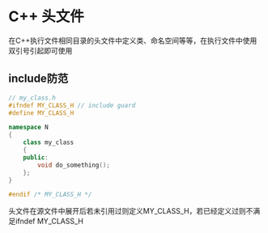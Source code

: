 # C++ 头文件

在C++执行文件相同目录的头文件中定义类、命名空间等等，在执行文件中使用双引号引起即可使用

## include防范

```c++
// my_class.h
#ifndef MY_CLASS_H // include guard
#define MY_CLASS_H

namespace N
{
    class my_class
    {
    public:
        void do_something();
    };
}

#endif /* MY_CLASS_H */
```

头文件在源文件中展开后若未引用过则定义MY_CLASS_H，若已经定义过则不满足ifndef MY_CLASS_H

